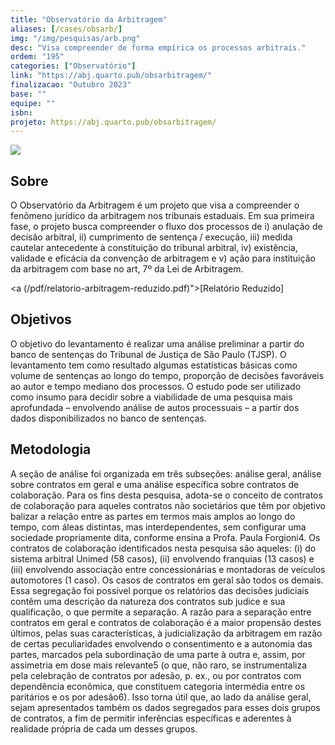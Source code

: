 ```yaml
---
title: "Observatório da Arbitragem"
aliases: [/cases/obsarb/]
img: "/img/pesquisas/arb.png"
desc: "Visa compreender de forma empírica os processos arbitrais."
ordem: "195"
categories: ["Observatório"]
link: "https://abj.quarto.pub/obsarbitragem/"
finalizacao: "Outubro 2023"
base: ""
equipe: ""
isbn:
projeto: https://abj.quarto.pub/obsarbitragem/
---
```


![](/img/pesquisas/arb.png)


## Sobre

O Observatório da Arbitragem é um projeto que visa a compreender o fenômeno jurídico da arbitragem nos tribunais estaduais. Em sua primeira fase, o projeto busca compreender o fluxo dos processos de i) anulação de decisão arbitral, ii) cumprimento de sentença / execução, iii) medida cautelar antecedente à constituição do tribunal arbitral, iv) existência, validade e eficácia da convenção de arbitragem e v) ação para instituição da arbitragem com base no art, 7º da Lei de Arbitragem.

<a (/pdf/relatorio-arbitragem-reduzido.pdf)">[Relatório Reduzido]</a>

## Objetivos

O objetivo do levantamento é realizar uma análise preliminar a partir do banco de sentenças do Tribunal de Justiça de São Paulo (TJSP). O levantamento tem como resultado algumas estatísticas básicas como volume de sentenças ao longo do tempo, proporção de decisões favoráveis ao autor e tempo mediano dos processos. O estudo pode ser utilizado como insumo para decidir sobre a viabilidade de uma pesquisa mais aprofundada – envolvendo análise de autos processuais – a partir dos dados disponibilizados no banco de sentenças.

## Metodologia

A seção de análise foi organizada em três subseções: análise geral, análise sobre contratos em geral e uma análise específica sobre contratos de colaboração. Para os fins desta pesquisa, adota-se o conceito de contratos de colaboração para aqueles contratos não societários que têm por objetivo balizar a relação entre as partes em termos mais amplos ao longo do tempo, com áleas distintas, mas interdependentes, sem configurar uma sociedade propriamente dita, conforme ensina a Profa. Paula Forgioni4. Os contratos de colaboração identificados nesta pesquisa são aqueles: (i) do sistema arbitral Unimed (58 casos), (ii) envolvendo franquias (13 casos) e (iii) envolvendo associação entre concessionárias e montadoras de veículos automotores (1 caso). Os casos de contratos em geral são todos os demais. Essa segregação foi possível porque os relatórios das decisões judiciais contêm uma descrição da natureza dos contratos sub judice e sua qualificação, o que permite a separação. A razão para a separação entre contratos em geral e contratos de colaboração é a maior propensão destes últimos, pelas suas características, à judicialização da arbitragem em razão de certas peculiaridades envolvendo o consentimento e a autonomia das partes, marcados pela subordinação de uma parte à outra e, assim, por assimetria em dose mais relevante5 (o que, não raro, se instrumentaliza pela celebração de contratos por adesão, p. ex., ou por contratos com dependência econômica, que constituem categoria intermédia entre os paritários e os por adesão6). Isso torna útil que, ao lado da análise geral, sejam apresentados também os dados segregados para esses dois grupos de contratos, a fim de permitir inferências específicas e aderentes à realidade própria de cada um desses grupos.


